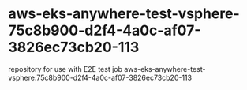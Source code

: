 # aws-eks-anywhere-test-vsphere-75c8b900-d2f4-4a0c-af07-3826ec73cb20-113
repository for use with E2E test job aws-eks-anywhere-test-vsphere:75c8b900-d2f4-4a0c-af07-3826ec73cb20-113
